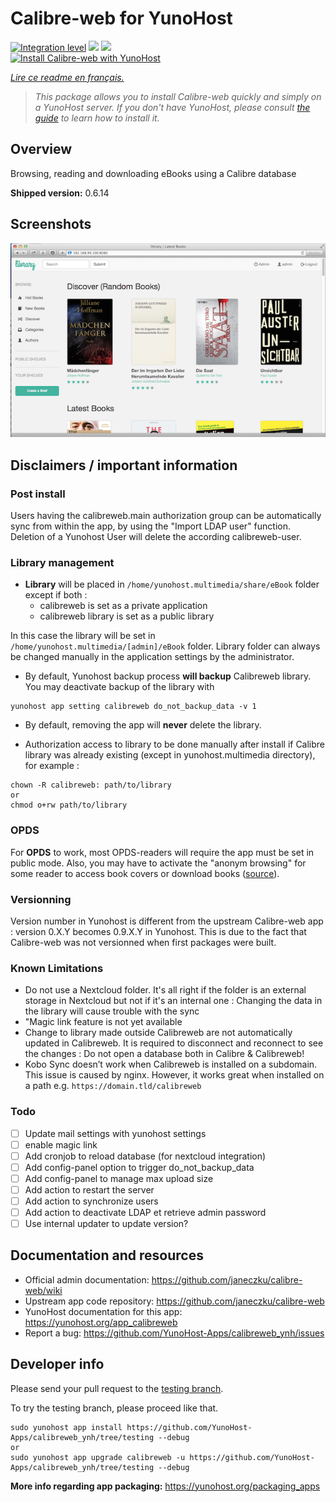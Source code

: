 <!--
N.B.: This README was automatically generated by https://github.com/YunoHost/apps/tree/master/tools/README-generator
It shall NOT be edited by hand.
-->

# Calibre-web for YunoHost

[![Integration level](https://dash.yunohost.org/integration/calibreweb.svg)](https://dash.yunohost.org/appci/app/calibreweb) ![](https://ci-apps.yunohost.org/ci/badges/calibreweb.status.svg) ![](https://ci-apps.yunohost.org/ci/badges/calibreweb.maintain.svg)  
[![Install Calibre-web with YunoHost](https://install-app.yunohost.org/install-with-yunohost.svg)](https://install-app.yunohost.org/?app=calibreweb)

*[Lire ce readme en français.](./README_fr.md)*

> *This package allows you to install Calibre-web quickly and simply on a YunoHost server.
If you don't have YunoHost, please consult [the guide](https://yunohost.org/#/install) to learn how to install it.*

## Overview

Browsing, reading and downloading eBooks using a Calibre database

**Shipped version:** 0.6.14



## Screenshots

![](./doc/screenshots/screenshot.png)

## Disclaimers / important information


### Post install

Users having the calibreweb.main authorization group can be automatically sync from within the app, by using the "Import LDAP user" function.
Deletion of a Yunohost User will delete the according calibreweb-user.


### Library management

* **Library** will be placed in `/home/yunohost.multimedia/share/eBook` folder except if both :
  - calibreweb is set as a private application
  - calibreweb library is set as a public library

In this case the library will be set in `/home/yunohost.multimedia/[admin]/eBook` folder. Library folder can always be changed manually in the application settings by the administrator.

* By default, Yunohost backup process **will backup** Calibreweb library.
You may deactivate backup of the library with 
```
yunohost app setting calibreweb do_not_backup_data -v 1
```

* By default, removing the app will **never** delete the library.


* Authorization access to library to be done manually after install if Calibre library was already existing (except in yunohost.multimedia directory), for example :
```
chown -R calibreweb: path/to/library
or
chmod o+rw path/to/library
``` 

### OPDS

For **OPDS** to work, most OPDS-readers will require the app must be set in public mode.
Also, you may have to activate the "anonym browsing" for some reader to access book covers or download books ([source](https://github.com/janeczku/calibre-web/wiki/FAQ#which-opds-readers-work-with-calibre-web)).

### Versionning

Version number in Yunohost is different from the upstream Calibre-web app : version 0.X.Y becomes 0.9.X.Y in Yunohost. This is due to the fact that Calibre-web was not versionned when first packages were built.

### Known Limitations

* Do not use a Nextcloud folder. It's all right if the folder is an external storage in Nextcloud but not if it's an internal one : Changing the data in the library will cause trouble with the sync
* "Magic link feature is not yet available
* Change to library made outside Calibreweb are not automatically updated in Calibreweb. It is required to disconnect and reconnect to see the changes : Do not open a database both in Calibre & Calibreweb!
* Kobo Sync doesn’t work when Calibreweb is installed on a subdomain. This issue is caused by nginx. However, it works great when installed on a path e.g. `https://domain.tld/calibreweb`

### Todo
- [ ] Update mail settings with yunohost settings
- [ ] enable magic link
- [ ] Add cronjob to reload database (for nextcloud integration)
- [ ] Add config-panel option to trigger do_not_backup_data
- [ ] Add config-panel to manage max upload size
- [ ] Add action to restart the server
- [ ] Add action to synchronize users
- [ ] Add action to deactivate LDAP et retrieve admin password
- [ ] Use internal updater to update version?

## Documentation and resources

* Official admin documentation: https://github.com/janeczku/calibre-web/wiki
* Upstream app code repository: https://github.com/janeczku/calibre-web
* YunoHost documentation for this app: https://yunohost.org/app_calibreweb
* Report a bug: https://github.com/YunoHost-Apps/calibreweb_ynh/issues

## Developer info

Please send your pull request to the [testing branch](https://github.com/YunoHost-Apps/calibreweb_ynh/tree/testing).

To try the testing branch, please proceed like that.
```
sudo yunohost app install https://github.com/YunoHost-Apps/calibreweb_ynh/tree/testing --debug
or
sudo yunohost app upgrade calibreweb -u https://github.com/YunoHost-Apps/calibreweb_ynh/tree/testing --debug
```

**More info regarding app packaging:** https://yunohost.org/packaging_apps
